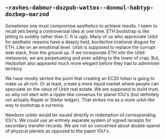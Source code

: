 ## `~ravhes-dabmur-dozpub-wattex--donmul-habtyp-dozbep-marzod`
Sometimes one must compromise aesthetics to achieve results. I seem to recall jets being a controversial idea at one time. ETH bootstrap is like jetting to solidity rather than C. It is ugly. Many of us who appreciate Urbit for aesthetic reasons have a deeply held, borderline irrational disgust for ETH. Like on an emotional level. Urbit is supposed to replace the corrupt web stack, from the ground up. If we incorporate ETH into the Urbit metaverse, we are perpetuating and even adding to the tower of crap. But, Hezbollah also appeared much more elegant before they had to administer territory. 

We have mostly skirted the point that creating an EC20 token is going to make us all rich. Or at least, create a more liquid market where people can speculate on the value of Urbit real estate. We are supposed to build trust, so why not start with a ripple-like consenus for planet IOU's (but definitely not actually Ripple or Stellar ledger). That strikes me as a more urbit-like way to bootstrap a currency. 

Newborn urbits would be issued directly in redemption of corresponding IOU's. We could use an entirely separate system of signed receipts for secondary transfer records. We are not so concerned about double-spend of physical planets as opposed to the paper IOU's. 